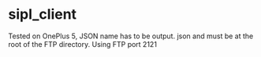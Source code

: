# sipl_client
Tested on OnePlus 5, JSON name has to be output. json and must be at the root of the FTP directory. Using FTP port 2121
